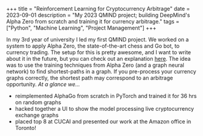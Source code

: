+++
title = "Reinforcement Learning for Cryptocurrency Arbitrage"
date = 2023-09-01
description = "My 2023 QMIND project; building DeepMind's Alpha Zero from scratch and training it for currency arbitrage."
tags = ["Python", "Machine Learning", "Project Management"]
+++

In my 3rd year of university I led my first QMIND project. We worked on a system to apply Alpha Zero, the state-of-the-art chess and Go bot, to currency trading. The setup for this is pretty awesome, and I want to write about it in the future, but you can check out an explanation [here](https://blog.skz.dev/arbitrage-as-a-shortest-path-problem). The idea was to use the training techniques from Alpha Zero (and a graph neural network) to find shortest-paths in a graph. If you pre-process your currency graphs correctly, the shortest path may correspond to an arbitrage opportunity. *At a glance we...*

- reimplemented AlphaGo from scratch in PyTorch and trained it for 36 hrs on random graphs
- hacked together a UI to show the model processing live cryptocurrency exchange graphs
- placed top 8 at CUCAI and presented our work at the Amazon office in Toronto!
